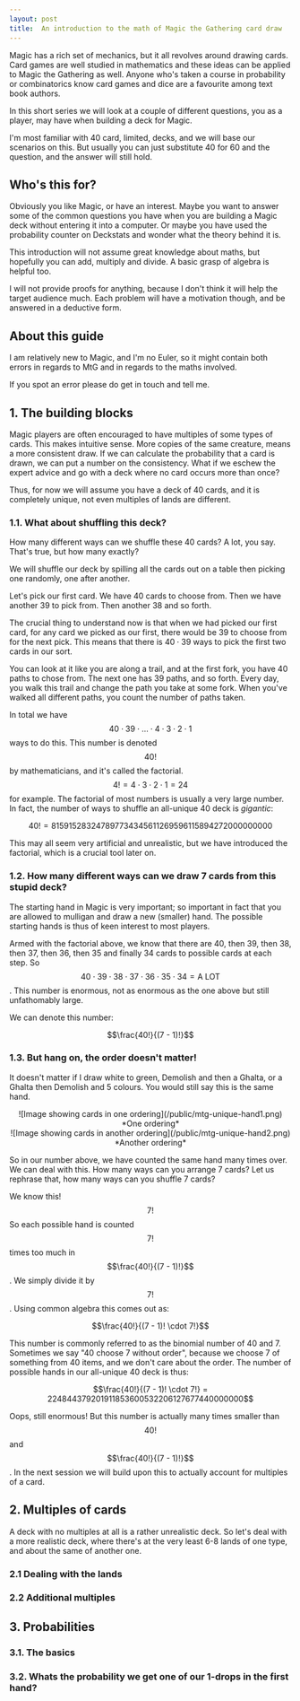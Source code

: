 ```yaml
---
layout: post
title:  An introduction to the math of Magic the Gathering card draw
---
```


Magic has a rich set of mechanics, but it all revolves around drawing cards. Card games are well studied in mathematics and these ideas can be applied to Magic the Gathering as well. Anyone who's taken a course in probability or combinatorics know card games and dice are a favourite among text book authors. 

In this short series we will look at a couple of different questions, you as a player, may have when building a deck for Magic.

I'm most familiar with 40 card, limited, decks, and we will base our scenarios on this. But usually you can just substitute 40 for 60 and the question, and the answer will still hold.

## Who's this for?
Obviously you like Magic, or have an interest. Maybe you want to answer some of the common questions you have when you are building a Magic deck without entering it into a computer. Or maybe you have used the probability counter on Deckstats and wonder what the theory behind it is.

This introduction will not assume great knowledge about maths, but hopefully you can add, multiply and divide. A basic grasp of algebra is helpful too.

I will not provide proofs for anything, because I don't think it will help the target audience much. Each problem will have a motivation though, and be answered in a deductive form.

## About this guide
I am relatively new to Magic, and I'm no Euler, so it might contain both errors in regards to MtG and in regards to the maths involved.

If you spot an error please do get in touch and tell me.

## 1. The building blocks

Magic players are often encouraged to have multiples of some types of cards. This makes intuitive sense. More copies of the same creature, means a more consistent draw. If we can calculate the probability that a card is drawn, we can put a number on the consistency. What if we eschew the expert advice and go with a deck where no card occurs more than once? 

Thus, for now we will assume you have a deck of 40 cards, and it is completely unique, not even multiples of lands are different.

### 1.1. What about shuffling this deck?

How many different ways can we shuffle these 40 cards? A lot, you say. That's true, but how many exactly?

We will shuffle our deck by spilling all the cards out on a table then picking one randomly, one after another.

Let's pick our first card. We have 40 cards to choose from. Then we have another 39 to pick from. Then another 38 and so forth. 

The crucial thing to understand now is that when we had picked our first card, for any card we picked as our first, there would be 39 to choose from for the next pick. This means that there is $40 \cdot 39$ ways to pick the first two cards in our sort.

You can look at it like you are along a trail, and at the first fork, you have 40 paths to chose from. The next one has 39 paths, and so forth. Every day, you walk this trail and change the path you take at some fork. When you've walked all different paths, you count the number of paths taken.

In total we have $$40 \cdot 39 \cdot \ldots \cdot 4 \cdot 3 \cdot 2 \cdot 1$$ ways to do this. This number is denoted $$40!$$ by mathematicians, and it's called the factorial. $$4! = 4 \cdot 3 \cdot 2 \cdot 1 = 24$$ for example. The factorial of most numbers is usually a very large number. In fact, the number of ways to shuffle an all-unique 40 deck is *gigantic*:

$$40! = 815915283247897734345611269596115894272000000000$$

This may all seem very artificial and unrealistic, but we have introduced the factorial, which is a crucial tool later on.

### 1.2. How many different ways can we draw 7 cards from this stupid deck?

The starting hand in Magic is very important; so important in fact that you are allowed to mulligan and draw a new (smaller) hand. The possible starting hands is thus of keen interest to most players. 

Armed with the factorial above, we know that there are 40, then 39, then 38, then 37, then 36, then 35 and finally 34 cards to possible cards at each step. So $$40 \cdot 39 \cdot 38 \cdot 37 \cdot 36 \cdot 35 \cdot 34 = \text{A LOT}$$. This number is enormous, not as enormous as the one above but still unfathomably large.

We can denote this number:

$$\frac{40!}{(7 - 1)!}$$

### 1.3. But hang on, the order doesn't matter!

It doesn't matter if I draw white to green, Demolish and then a Ghalta, or a Ghalta then Demolish and 5 colours. You would still say this is the same hand.

<div style="text-align: center">
![Image showing cards in one ordering](/public/mtg-unique-hand1.png)
  *One ordering*
</div>

<div style="text-align: center">
![Image showing cards in another ordering](/public/mtg-unique-hand2.png)
  *Another ordering*
</div>

So in our number above, we have counted the same hand many times over. We can deal with this. How many ways can you arrange 7 cards? Let us rephrase that, how many ways can you shuffle 7 cards?


We know this! $$7!$$ So each possible hand is counted $$7!$$ times too much in $$\frac{40!}{(7 - 1)!}$$. We simply divide it by $$7!$$. Using common algebra this comes out as:

$$\frac{40!}{(7 - 1)! \cdot 7!}$$

This number is commonly referred to as the binomial number of 40 and 7. Sometimes we say "40 choose 7 without order", because we choose 7 of something from 40 items, and we don't care about the order. The number of possible hands in our all-unique 40 deck is thus:

$$\frac{40!}{(7 - 1)! \cdot 7!} = 224844379201911853600532206127677440000000$$

Oops, still enormous! But this number is actually many times smaller than $$40!$$ and $$\frac{40!}{(7 - 1)!}$$. In the next session we will build upon this to actually account for multiples of a card.

## 2. Multiples of cards

A deck with no multiples at all is a rather unrealistic deck. So let's deal with a more realistic deck, where there's at the very least 6-8 lands of one type, and about the same of another one.

### 2.1 Dealing with the lands

### 2.2 Additional multiples

## 3. Probabilities

### 3.1. The basics

### 3.2. Whats the probability we get one of our 1-drops in the first hand?
